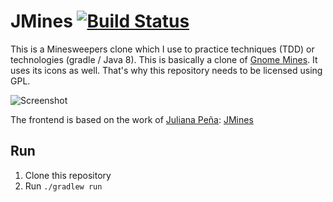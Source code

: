 JMines  [![Build Status](https://travis-ci.org/steffenschroeder/jmines.svg?branch=master)](https://travis-ci.org/steffenschroeder/jmines)
======
This is a Minesweepers clone which I use to practice techniques (TDD) or technologies (gradle / Java 8).
This is basically a clone of [Gnome Mines](https://wiki.gnome.org/Apps/Mines). It uses its icons as well. That's why this repository needs to be licensed using GPL.

![Screenshot](http://julianapena.com/wp-content/uploads/2009/09/image_thumb1.png)


The frontend is based on the work of [Juliana Peña](https://github.com/limitedmage): [JMines](http://julip.co/projects/jmines)




## Run
1. Clone this repository
2. Run ``./gradlew run``
